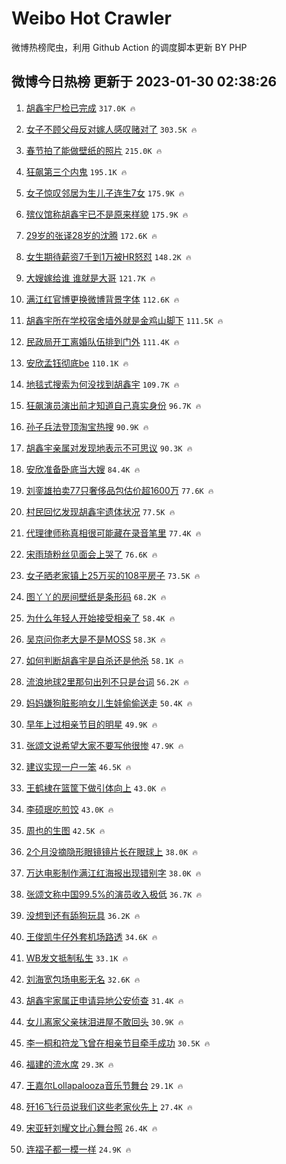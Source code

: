 # Weibo Hot Crawler 



微博热榜爬虫，利用 Github Action 的调度脚本更新 BY PHP 


## 微博今日热榜 更新于 2023-01-30 02:38:26 
1. [胡鑫宇尸检已完成](https://s.weibo.com/weibo?q=%23%E8%83%A1%E9%91%AB%E5%AE%87%E5%B0%B8%E6%A3%80%E5%B7%B2%E5%AE%8C%E6%88%90%23&t=31&band_rank=1&Refer=top) `317.0K 🔥` 

1. [女子不顾父母反对嫁人感叹赌对了](https://s.weibo.com/weibo?q=%23%E5%A5%B3%E5%AD%90%E4%B8%8D%E9%A1%BE%E7%88%B6%E6%AF%8D%E5%8F%8D%E5%AF%B9%E5%AB%81%E4%BA%BA%E6%84%9F%E5%8F%B9%E8%B5%8C%E5%AF%B9%E4%BA%86%23&t=31&band_rank=2&Refer=top) `303.5K 🔥` 

1. [春节拍了能做壁纸的照片](https://s.weibo.com/weibo?q=%23%E6%98%A5%E8%8A%82%E6%8B%8D%E4%BA%86%E8%83%BD%E5%81%9A%E5%A3%81%E7%BA%B8%E7%9A%84%E7%85%A7%E7%89%87%23&t=31&band_rank=3&Refer=top) `215.0K 🔥` 

1. [狂飙第三个内鬼](https://s.weibo.com/weibo?q=%E7%8B%82%E9%A3%99%E7%AC%AC%E4%B8%89%E4%B8%AA%E5%86%85%E9%AC%BC&t=31&band_rank=4&Refer=top) `195.1K 🔥` 

1. [女子惊叹邻居为生儿子连生7女](https://s.weibo.com/weibo?q=%23%E5%A5%B3%E5%AD%90%E6%83%8A%E5%8F%B9%E9%82%BB%E5%B1%85%E4%B8%BA%E7%94%9F%E5%84%BF%E5%AD%90%E8%BF%9E%E7%94%9F7%E5%A5%B3%23&t=31&band_rank=5&Refer=top) `175.9K 🔥` 

1. [殡仪馆称胡鑫宇已不是原来样貌](https://s.weibo.com/weibo?q=%23%E6%AE%A1%E4%BB%AA%E9%A6%86%E7%A7%B0%E8%83%A1%E9%91%AB%E5%AE%87%E5%B7%B2%E4%B8%8D%E6%98%AF%E5%8E%9F%E6%9D%A5%E6%A0%B7%E8%B2%8C%23&t=31&band_rank=6&Refer=top) `175.9K 🔥` 

1. [29岁的张译28岁的沈腾](https://s.weibo.com/weibo?q=%2329%E5%B2%81%E7%9A%84%E5%BC%A0%E8%AF%9128%E5%B2%81%E7%9A%84%E6%B2%88%E8%85%BE%23&t=31&band_rank=7&Refer=top) `172.6K 🔥` 

1. [女生期待薪资7千到1万被HR怒怼](https://s.weibo.com/weibo?q=%23%E5%A5%B3%E7%94%9F%E6%9C%9F%E5%BE%85%E8%96%AA%E8%B5%847%E5%8D%83%E5%88%B01%E4%B8%87%E8%A2%ABHR%E6%80%92%E6%80%BC%23&t=31&band_rank=8&Refer=top) `148.2K 🔥` 

1. [大嫂嫁给谁 谁就是大哥](https://s.weibo.com/weibo?q=%E5%A4%A7%E5%AB%82%E5%AB%81%E7%BB%99%E8%B0%81%20%E8%B0%81%E5%B0%B1%E6%98%AF%E5%A4%A7%E5%93%A5&t=31&band_rank=9&Refer=top) `121.7K 🔥` 

1. [满江红官博更换微博背景字体](https://s.weibo.com/weibo?q=%23%E6%BB%A1%E6%B1%9F%E7%BA%A2%E5%AE%98%E5%8D%9A%E6%9B%B4%E6%8D%A2%E5%BE%AE%E5%8D%9A%E8%83%8C%E6%99%AF%E5%AD%97%E4%BD%93%23&t=31&band_rank=10&Refer=top) `112.6K 🔥` 

1. [胡鑫宇所在学校宿舍墙外就是金鸡山脚下](https://s.weibo.com/weibo?q=%23%E8%83%A1%E9%91%AB%E5%AE%87%E6%89%80%E5%9C%A8%E5%AD%A6%E6%A0%A1%E5%AE%BF%E8%88%8D%E5%A2%99%E5%A4%96%E5%B0%B1%E6%98%AF%E9%87%91%E9%B8%A1%E5%B1%B1%E8%84%9A%E4%B8%8B%23&t=31&band_rank=11&Refer=top) `111.5K 🔥` 

1. [民政局开工离婚队伍排到门外](https://s.weibo.com/weibo?q=%23%E6%B0%91%E6%94%BF%E5%B1%80%E5%BC%80%E5%B7%A5%E7%A6%BB%E5%A9%9A%E9%98%9F%E4%BC%8D%E6%8E%92%E5%88%B0%E9%97%A8%E5%A4%96%23&t=31&band_rank=12&Refer=top) `111.4K 🔥` 

1. [安欣孟钰彻底be](https://s.weibo.com/weibo?q=%23%E5%AE%89%E6%AC%A3%E5%AD%9F%E9%92%B0%E5%BD%BB%E5%BA%95be%23&t=31&band_rank=13&Refer=top) `110.1K 🔥` 

1. [地毯式搜索为何没找到胡鑫宇](https://s.weibo.com/weibo?q=%23%E5%9C%B0%E6%AF%AF%E5%BC%8F%E6%90%9C%E7%B4%A2%E4%B8%BA%E4%BD%95%E6%B2%A1%E6%89%BE%E5%88%B0%E8%83%A1%E9%91%AB%E5%AE%87%23&t=31&band_rank=14&Refer=top) `109.7K 🔥` 

1. [狂飙演员演出前才知道自己真实身份](https://s.weibo.com/weibo?q=%23%E7%8B%82%E9%A3%99%E6%BC%94%E5%91%98%E6%BC%94%E5%87%BA%E5%89%8D%E6%89%8D%E7%9F%A5%E9%81%93%E8%87%AA%E5%B7%B1%E7%9C%9F%E5%AE%9E%E8%BA%AB%E4%BB%BD%23&t=31&band_rank=15&Refer=top) `96.7K 🔥` 

1. [孙子兵法登顶淘宝热搜](https://s.weibo.com/weibo?q=%23%E5%AD%99%E5%AD%90%E5%85%B5%E6%B3%95%E7%99%BB%E9%A1%B6%E6%B7%98%E5%AE%9D%E7%83%AD%E6%90%9C%23&t=31&band_rank=16&Refer=top) `90.9K 🔥` 

1. [胡鑫宇亲属对发现地表示不可思议](https://s.weibo.com/weibo?q=%23%E8%83%A1%E9%91%AB%E5%AE%87%E4%BA%B2%E5%B1%9E%E5%AF%B9%E5%8F%91%E7%8E%B0%E5%9C%B0%E8%A1%A8%E7%A4%BA%E4%B8%8D%E5%8F%AF%E6%80%9D%E8%AE%AE%23&t=31&band_rank=17&Refer=top) `90.3K 🔥` 

1. [安欣准备卧底当大嫂](https://s.weibo.com/weibo?q=%23%E5%AE%89%E6%AC%A3%E5%87%86%E5%A4%87%E5%8D%A7%E5%BA%95%E5%BD%93%E5%A4%A7%E5%AB%82%23&t=31&band_rank=18&Refer=top) `84.4K 🔥` 

1. [刘銮雄拍卖77只奢侈品包估价超1600万](https://s.weibo.com/weibo?q=%23%E5%88%98%E9%8A%AE%E9%9B%84%E6%8B%8D%E5%8D%9677%E5%8F%AA%E5%A5%A2%E4%BE%88%E5%93%81%E5%8C%85%E4%BC%B0%E4%BB%B7%E8%B6%851600%E4%B8%87%23&t=31&band_rank=19&Refer=top) `77.6K 🔥` 

1. [村民回忆发现胡鑫宇遗体状况](https://s.weibo.com/weibo?q=%23%E6%9D%91%E6%B0%91%E5%9B%9E%E5%BF%86%E5%8F%91%E7%8E%B0%E8%83%A1%E9%91%AB%E5%AE%87%E9%81%97%E4%BD%93%E7%8A%B6%E5%86%B5%23&t=31&band_rank=20&Refer=top) `77.5K 🔥` 

1. [代理律师称真相很可能藏在录音笔里](https://s.weibo.com/weibo?q=%23%E4%BB%A3%E7%90%86%E5%BE%8B%E5%B8%88%E7%A7%B0%E7%9C%9F%E7%9B%B8%E5%BE%88%E5%8F%AF%E8%83%BD%E8%97%8F%E5%9C%A8%E5%BD%95%E9%9F%B3%E7%AC%94%E9%87%8C%23&t=31&band_rank=21&Refer=top) `77.4K 🔥` 

1. [宋雨琦粉丝见面会上哭了](https://s.weibo.com/weibo?q=%23%E5%AE%8B%E9%9B%A8%E7%90%A6%E7%B2%89%E4%B8%9D%E8%A7%81%E9%9D%A2%E4%BC%9A%E4%B8%8A%E5%93%AD%E4%BA%86%23&t=31&band_rank=22&Refer=top) `76.6K 🔥` 

1. [女子晒老家镇上25万买的108平房子](https://s.weibo.com/weibo?q=%23%E5%A5%B3%E5%AD%90%E6%99%92%E8%80%81%E5%AE%B6%E9%95%87%E4%B8%8A25%E4%B8%87%E4%B9%B0%E7%9A%84108%E5%B9%B3%E6%88%BF%E5%AD%90%23&t=31&band_rank=23&Refer=top) `73.5K 🔥` 

1. [图丫丫的房间壁纸是条形码](https://s.weibo.com/weibo?q=%23%E5%9B%BE%E4%B8%AB%E4%B8%AB%E7%9A%84%E6%88%BF%E9%97%B4%E5%A3%81%E7%BA%B8%E6%98%AF%E6%9D%A1%E5%BD%A2%E7%A0%81%23&t=31&band_rank=24&Refer=top) `68.2K 🔥` 

1. [为什么年轻人开始接受相亲了](https://s.weibo.com/weibo?q=%23%E4%B8%BA%E4%BB%80%E4%B9%88%E5%B9%B4%E8%BD%BB%E4%BA%BA%E5%BC%80%E5%A7%8B%E6%8E%A5%E5%8F%97%E7%9B%B8%E4%BA%B2%E4%BA%86%23&t=31&band_rank=25&Refer=top) `58.4K 🔥` 

1. [吴京问你老大是不是MOSS](https://s.weibo.com/weibo?q=%23%E5%90%B4%E4%BA%AC%E9%97%AE%E4%BD%A0%E8%80%81%E5%A4%A7%E6%98%AF%E4%B8%8D%E6%98%AFMOSS%23&t=31&band_rank=26&Refer=top) `58.3K 🔥` 

1. [如何判断胡鑫宇是自杀还是他杀](https://s.weibo.com/weibo?q=%23%E5%A6%82%E4%BD%95%E5%88%A4%E6%96%AD%E8%83%A1%E9%91%AB%E5%AE%87%E6%98%AF%E8%87%AA%E6%9D%80%E8%BF%98%E6%98%AF%E4%BB%96%E6%9D%80%23&t=31&band_rank=27&Refer=top) `58.1K 🔥` 

1. [流浪地球2里那句出列不只是台词](https://s.weibo.com/weibo?q=%23%E6%B5%81%E6%B5%AA%E5%9C%B0%E7%90%832%E9%87%8C%E9%82%A3%E5%8F%A5%E5%87%BA%E5%88%97%E4%B8%8D%E5%8F%AA%E6%98%AF%E5%8F%B0%E8%AF%8D%23&t=31&band_rank=28&Refer=top) `56.2K 🔥` 

1. [妈妈嫌狗脏影响女儿生娃偷偷送走](https://s.weibo.com/weibo?q=%23%E5%A6%88%E5%A6%88%E5%AB%8C%E7%8B%97%E8%84%8F%E5%BD%B1%E5%93%8D%E5%A5%B3%E5%84%BF%E7%94%9F%E5%A8%83%E5%81%B7%E5%81%B7%E9%80%81%E8%B5%B0%23&t=31&band_rank=29&Refer=top) `50.4K 🔥` 

1. [早年上过相亲节目的明星](https://s.weibo.com/weibo?q=%23%E6%97%A9%E5%B9%B4%E4%B8%8A%E8%BF%87%E7%9B%B8%E4%BA%B2%E8%8A%82%E7%9B%AE%E7%9A%84%E6%98%8E%E6%98%9F%23&t=31&band_rank=30&Refer=top) `49.9K 🔥` 

1. [张颂文说希望大家不要写他很惨](https://s.weibo.com/weibo?q=%23%E5%BC%A0%E9%A2%82%E6%96%87%E8%AF%B4%E5%B8%8C%E6%9C%9B%E5%A4%A7%E5%AE%B6%E4%B8%8D%E8%A6%81%E5%86%99%E4%BB%96%E5%BE%88%E6%83%A8%23&t=31&band_rank=31&Refer=top) `47.9K 🔥` 

1. [建议实现一户一笨](https://s.weibo.com/weibo?q=%23%E5%BB%BA%E8%AE%AE%E5%AE%9E%E7%8E%B0%E4%B8%80%E6%88%B7%E4%B8%80%E7%AC%A8%23&t=31&band_rank=32&Refer=top) `46.5K 🔥` 

1. [王鹤棣在篮筐下做引体向上](https://s.weibo.com/weibo?q=%23%E7%8E%8B%E9%B9%A4%E6%A3%A3%E5%9C%A8%E7%AF%AE%E7%AD%90%E4%B8%8B%E5%81%9A%E5%BC%95%E4%BD%93%E5%90%91%E4%B8%8A%23&t=31&band_rank=33&Refer=top) `43.0K 🔥` 

1. [李硕珉吃煎饺](https://s.weibo.com/weibo?q=%23%E6%9D%8E%E7%A1%95%E7%8F%89%E5%90%83%E7%85%8E%E9%A5%BA%23&t=31&band_rank=34&Refer=top) `43.0K 🔥` 

1. [周也的生图](https://s.weibo.com/weibo?q=%23%E5%91%A8%E4%B9%9F%E7%9A%84%E7%94%9F%E5%9B%BE%23&t=31&band_rank=35&Refer=top) `42.5K 🔥` 

1. [2个月没摘隐形眼镜镜片长在眼球上](https://s.weibo.com/weibo?q=%232%E4%B8%AA%E6%9C%88%E6%B2%A1%E6%91%98%E9%9A%90%E5%BD%A2%E7%9C%BC%E9%95%9C%E9%95%9C%E7%89%87%E9%95%BF%E5%9C%A8%E7%9C%BC%E7%90%83%E4%B8%8A%23&t=31&band_rank=36&Refer=top) `38.0K 🔥` 

1. [万达电影制作满江红海报出现错别字](https://s.weibo.com/weibo?q=%23%E4%B8%87%E8%BE%BE%E7%94%B5%E5%BD%B1%E5%88%B6%E4%BD%9C%E6%BB%A1%E6%B1%9F%E7%BA%A2%E6%B5%B7%E6%8A%A5%E5%87%BA%E7%8E%B0%E9%94%99%E5%88%AB%E5%AD%97%23&t=31&band_rank=37&Refer=top) `38.0K 🔥` 

1. [张颂文称中国99.5%的演员收入极低](https://s.weibo.com/weibo?q=%23%E5%BC%A0%E9%A2%82%E6%96%87%E7%A7%B0%E4%B8%AD%E5%9B%BD99.5%25%E7%9A%84%E6%BC%94%E5%91%98%E6%94%B6%E5%85%A5%E6%9E%81%E4%BD%8E%23&t=31&band_rank=38&Refer=top) `36.7K 🔥` 

1. [没想到还有舔狗玩具](https://s.weibo.com/weibo?q=%23%E6%B2%A1%E6%83%B3%E5%88%B0%E8%BF%98%E6%9C%89%E8%88%94%E7%8B%97%E7%8E%A9%E5%85%B7%23&t=31&band_rank=39&Refer=top) `36.2K 🔥` 

1. [王俊凯牛仔外套机场路透](https://s.weibo.com/weibo?q=%23%E7%8E%8B%E4%BF%8A%E5%87%AF%E7%89%9B%E4%BB%94%E5%A4%96%E5%A5%97%E6%9C%BA%E5%9C%BA%E8%B7%AF%E9%80%8F%23&t=31&band_rank=40&Refer=top) `34.6K 🔥` 

1. [WB发文抵制私生](https://s.weibo.com/weibo?q=%23WB%E5%8F%91%E6%96%87%E6%8A%B5%E5%88%B6%E7%A7%81%E7%94%9F%23&t=31&band_rank=41&Refer=top) `33.1K 🔥` 

1. [刘海宽包场电影无名](https://s.weibo.com/weibo?q=%23%E5%88%98%E6%B5%B7%E5%AE%BD%E5%8C%85%E5%9C%BA%E7%94%B5%E5%BD%B1%E6%97%A0%E5%90%8D%23&t=31&band_rank=42&Refer=top) `32.6K 🔥` 

1. [胡鑫宇家属正申请异地公安侦查](https://s.weibo.com/weibo?q=%23%E8%83%A1%E9%91%AB%E5%AE%87%E5%AE%B6%E5%B1%9E%E6%AD%A3%E7%94%B3%E8%AF%B7%E5%BC%82%E5%9C%B0%E5%85%AC%E5%AE%89%E4%BE%A6%E6%9F%A5%23&t=31&band_rank=43&Refer=top) `31.4K 🔥` 

1. [女儿离家父亲抹泪进屋不敢回头](https://s.weibo.com/weibo?q=%23%E5%A5%B3%E5%84%BF%E7%A6%BB%E5%AE%B6%E7%88%B6%E4%BA%B2%E6%8A%B9%E6%B3%AA%E8%BF%9B%E5%B1%8B%E4%B8%8D%E6%95%A2%E5%9B%9E%E5%A4%B4%23&t=31&band_rank=44&Refer=top) `30.9K 🔥` 

1. [李一桐和符龙飞曾在相亲节目牵手成功](https://s.weibo.com/weibo?q=%23%E6%9D%8E%E4%B8%80%E6%A1%90%E5%92%8C%E7%AC%A6%E9%BE%99%E9%A3%9E%E6%9B%BE%E5%9C%A8%E7%9B%B8%E4%BA%B2%E8%8A%82%E7%9B%AE%E7%89%B5%E6%89%8B%E6%88%90%E5%8A%9F%23&t=31&band_rank=45&Refer=top) `30.5K 🔥` 

1. [福建的流水席](https://s.weibo.com/weibo?q=%E7%A6%8F%E5%BB%BA%E7%9A%84%E6%B5%81%E6%B0%B4%E5%B8%AD&t=31&band_rank=46&Refer=top) `29.3K 🔥` 

1. [王嘉尔Lollapalooza音乐节舞台](https://s.weibo.com/weibo?q=%23%E7%8E%8B%E5%98%89%E5%B0%94Lollapalooza%E9%9F%B3%E4%B9%90%E8%8A%82%E8%88%9E%E5%8F%B0%23&t=31&band_rank=47&Refer=top) `29.1K 🔥` 

1. [歼16飞行员说我们这些老家伙先上](https://s.weibo.com/weibo?q=%23%E6%AD%BC16%E9%A3%9E%E8%A1%8C%E5%91%98%E8%AF%B4%E6%88%91%E4%BB%AC%E8%BF%99%E4%BA%9B%E8%80%81%E5%AE%B6%E4%BC%99%E5%85%88%E4%B8%8A%23&t=31&band_rank=48&Refer=top) `27.4K 🔥` 

1. [宋亚轩刘耀文比心舞台照](https://s.weibo.com/weibo?q=%23%E5%AE%8B%E4%BA%9A%E8%BD%A9%E5%88%98%E8%80%80%E6%96%87%E6%AF%94%E5%BF%83%E8%88%9E%E5%8F%B0%E7%85%A7%23&t=31&band_rank=49&Refer=top) `26.4K 🔥` 

1. [连褶子都一模一样](https://s.weibo.com/weibo?q=%23%E8%BF%9E%E8%A4%B6%E5%AD%90%E9%83%BD%E4%B8%80%E6%A8%A1%E4%B8%80%E6%A0%B7%23&t=31&band_rank=50&Refer=top) `24.9K 🔥` 

